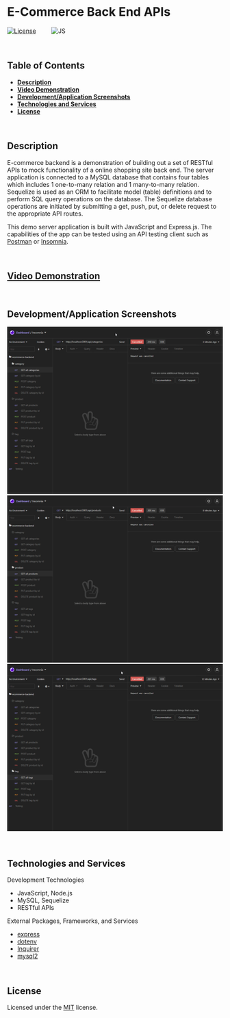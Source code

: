 # **E-Commerce Back End APIs**
[![License](https://img.shields.io/badge/License-MIT-yellow.svg?style=flat-square)](https://opensource.org/licenses/MIT) &emsp;&emsp;
![JS](https://img.shields.io/badge/Code-JavaScript-informational?style=flat-square&logo=javascript&logoColor=white&color=yellow)


&nbsp;
## **Table of Contents**
  - [**Description**](#description)
  - [**Video Demonstration**](#video-demonstration)
  - [**Development/Application Screenshots**](#developmentapplication-screenshots)
  - [**Technologies and Services**](#technologies-and-services)
  - [**License**](#license)


&nbsp;
## **Description**
E-commerce backend is a demonstration of building out a set of RESTful APIs to mock functionality of a online shopping site back end. The server application is connected to a MySQL database that contains four tables which includes 1 one-to-many relation and 1 many-to-many relation. Sequelize is used as an ORM to facilitate model (table) definitions and to perform SQL query operations on the database. The Sequelize database operations are initiated by submitting a get, push, put, or delete request to the appropriate API routes.  

This demo server application is built with JavaScript and Express.js. The capabilities of the app can be tested using an API testing client such as [Postman](https://www.postman.com/) or [Insomnia](https://insomnia.rest/). 


&nbsp;
## **[Video Demonstration](https://youtu.be/zaWdTV4h6FY)**
&nbsp;
## **Development/Application Screenshots**
![E-commerce API category routes](./assets/ecommerce-category-routes.gif)
![E-commerce API product routes](./assets/ecommerce-product-routes.gif)
![E-commerce API tag routes](./assets/ecommerce-tag-routes.gif)

&nbsp;
## **Technologies and Services**
Development Technologies
- JavaScript, Node.js
- MySQL, Sequelize 
- RESTful APIs

External Packages, Frameworks, and Services
- [express](https://www.npmjs.com/package/express)
- [dotenv](https://www.npmjs.com/package/dotenv)
- [Inquirer](https://www.npmjs.com/package/inquirer)
- [mysql2](https://www.npmjs.com/package/mysql2)


&nbsp;
## **License**
Licensed under the [MIT](./LICENSE) license.